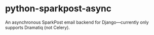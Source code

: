 # python-sparkpost-async
An asynchronous SparkPost email backend for Django—currently only supports Dramatiq (not Celery).
